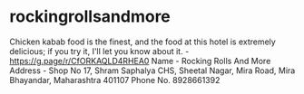 # rockingrollsandmore
Chicken kabab food is the finest, and the food at this hotel is extremely delicious; if you try it, I'll let you know about it. - https://g.page/r/CfORKAQLD4RHEA0 Name - Rocking Rolls And More  Address -  Shop No 17, Shram Saphalya CHS, Sheetal Nagar, Mira Road, Mira Bhayandar, Maharashtra 401107 Phone No. 8928661392
